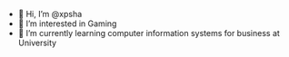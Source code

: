 - 👋 Hi, I’m @xpsha
- 👀 I’m interested in Gaming
- 🌱 I’m currently learning computer information systems for business at University

<!---
xpsha/xpsha is a ✨ special ✨ repository because its `README.md` (this file) appears on your GitHub profile.
You can click the Preview link to take a look at your changes.
--->

